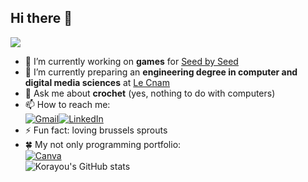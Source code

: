 ## Hi there 👋

<!--
**Korayou/Korayou** is a ✨ _special_ ✨ repository because its `README.md` (this file) appears on your GitHub profile.

Here are some ideas to get you started:

- 🔭 I’m currently working on ...
- 🌱 I’m currently learning ...
- 👯 I’m looking to collaborate on ...
- 🤔 I’m looking for help with ...
- 💬 Ask me about ...
- 📫 How to reach me: ...
- 😄 Pronouns: ...
- ⚡ Fun fact: ...
-->

![](https://komarev.com/ghpvc/?username=Korayou&color=blueviolet&style=for-the-badge)
- 🔭 I’m currently working on **games** for [Seed by Seed](https://seedbyseed.studio/)
- 🌱 I’m currently preparing an **engineering degree in computer and digital media sciences** at [Le Cnam](https://www.cnam-nouvelle-aquitaine.fr/page-site,informatique-et-numerique-ingenieur-informatique-et-multimedia,78)
- 💬 Ask me about **crochet** (yes, nothing to do with computers)
- 📫 How to reach me:\
[![Gmail](https://img.shields.io/badge/Gmail-D14836?style=for-the-badge&logo=gmail&logoColor=white)](mailto:kayyissa@haissous.name)[![LinkedIn](https://img.shields.io/badge/linkedin-%230077B5.svg?style=for-the-badge&logo=linkedin&logoColor=white)](https://www.linkedin.com/in/kayyissa-ha%C3%AFssous-072b08237/)
- ⚡ Fun fact: loving brussels sprouts
- 🍀 My not only programming portfolio:\
[![Canva](https://img.shields.io/badge/Canva-%2300C4CC.svg?style=for-the-badge&logo=Canva&logoColor=white)](https://www.canva.com/design/DAGAPZtIPl4/lRmoQvsAsg6QqP3jbRyQCg/edit?utm_content=DAGAPZtIPl4&utm_campaign=designshare&utm_medium=link2&utm_source=sharebutton)\
![Korayou's GitHub stats](https://github-readme-stats-two-xi-53.vercel.app/api?username=Korayou&show_icons=true&theme=radical)
